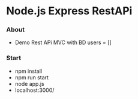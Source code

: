 
# Node.js Express RestAPi

### About
- Demo Rest APi MVC with BD users = []

### Start
- npm install
- npm run start
- node app.js
- localhost:3000/
